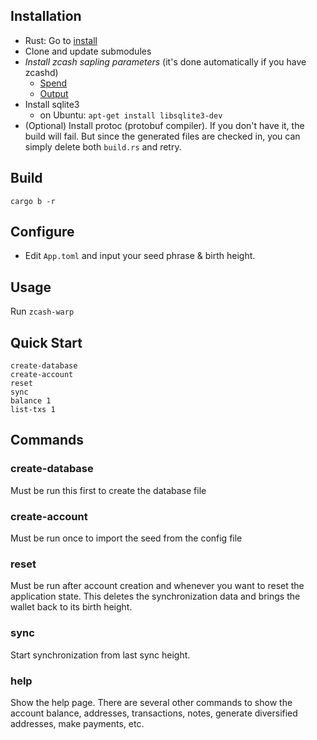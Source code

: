 ## Installation

- Rust: Go to [install](https://www.rust-lang.org/tools/install)
- Clone and update submodules
- *Install zcash sapling parameters* (it's done automatically if you 
have zcashd)
    - [Spend](https://download.z.cash/downloads/sapling-spend.params)
    - [Output](https://download.z.cash/downloads/sapling-output.params)
- Install sqlite3
    - on Ubuntu: `apt-get install libsqlite3-dev`
- (Optional) Install protoc (protobuf compiler). If you don't have it,
the build will fail. But since the generated files are checked in, you 
can simply delete both `build.rs` and retry.

## Build
`cargo b -r`

## Configure
- Edit `App.toml` and input your seed phrase & birth height.

## Usage
Run `zcash-warp`

## Quick Start

```
create-database
create-account
reset
sync
balance 1
list-txs 1
```

## Commands
### create-database

Must be run this first to create the database file

### create-account

Must be run once to import the seed from the config file

### reset

Must be run after account creation and whenever you want to reset
the application state. This deletes the synchronization data
and brings the wallet back to its birth height.

### sync

Start synchronization from last sync height.

### help

Show the help page. There are several other commands to show the account balance,
addresses, transactions, notes, generate diversified addresses, make payments, etc.

